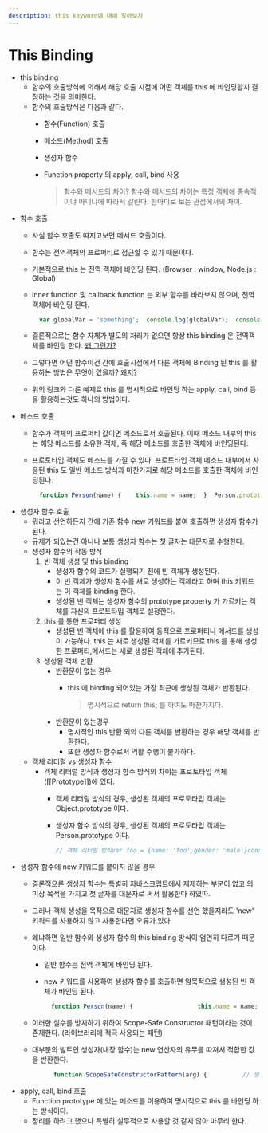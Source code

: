 ```yaml
---
description: this keyword에 대해 알아보자
---
```


# This Binding



* this binding
  * 함수의 호출방식에 의해서 해당 호출 시점에 어떤 객체를 this 에 바인딩할지 결정하는 것을 의미한다.
  * 함수의 호출방식은 다음과 같다.
    * 함수\(Function\) 호출
    * 메소드\(Method\) 호출
    * 생성자 함수
    * Function property 의 apply, call, bind 사용

      > 함수와 메서드의 차이? 함수와 메서드의 차이는 특정 객체에 종속적이냐 아니냐에 따라서 갈린다. 한마디로 보는 관점에서의 차이.
* 함수 호출
  * 사실 함수 호출도 따지고보면 메서드 호출이다.
  * 함수는 전역객체의 프로퍼티로 접근할 수 있기 때문이다.
  * 기본적으로 this 는 전역 객체에 바인딩 된다. \(Browser : window, Node.js : Global\)
  * inner function 및 callback function 는 외부 함수를 바라보지 않으며, 전역 객체에 바인딩 된다.

    ```javascript
      var globalVar = 'something';  console.log(globalVar);  console.log(window.ga);  function foo(){      console.log('invoke');      function inFoo(){          console.log(this);      //window      }  }  window.foo();
    ```

  * 결론적으로는 함수 자체가 별도의 처리가 없으면 항상 this binding 은 전역객체를 바인딩 한다. [왜 그런가?](https://github.com/GodChiken/StudyES5/blame/master/src/main/resources/markdown/context/executionContext.md#L117-L122)
  * 그렇다면 어떤 함수이건 간에 호출시점에서 다른 객체에 Binding 된 this 를 활용하는 방법은 무엇이 있을까? [왜지?](https://github.com/GodChiken/StudyES5/blame/master/src/main/resources/markdown/function/function.md#L32-L35)
  * 위의 링크와 다른 예제로 this 를 명시적으로 바인딩 하는 apply, call, bind 등을 활용하는것도 하나의 방법이다.
* 메소드 호출
  * 함수가 객체의 프로퍼티 값이면 메소드로서 호출된다. 이때 메소드 내부의 this 는 해당 메소드를 소유한 객체, 즉 해당 메소드를 호출한 객체에 바인딩된다.
  * 프로토타입 객체도 메소드를 가질 수 있다. 프로토타입 객체 메소드 내부에서 사용된 this 도 일반 메소드 방식과 마찬가지로 해당 메소드를 호출한 객체에 바인딩된다.

    ```javascript
      function Person(name) {    this.name = name;  }  Person.prototype.getName = function() {    return this.name;  }  var me = new Person('Lee');  console.log(me.getName());  Person.prototype.name = 'Kim';  console.log(Person.prototype.getName());
    ```
* 생성자 함수 호출
  * 뭐라고 선언하든지 간에 기존 함수 new 키워드를 붙여 호출하면 생성자 함수가 된다.
  * 규제가 되있는건 아니나 보통 생성자 함수는 첫 글자는 대문자로 수행한다.
  * 생성자 함수의 작동 방식
    1. 빈 객체 생성 및 this binding
       * 생성자 함수의 코드가 실행되기 전에 빈 객체가 생성된다. 
       * 이 빈 객체가 생성자 함수를 새로 생성하는 객체라고 하며 this 키워드는 이 객체를 binding 한다.
       * 생성된 빈 객체는 생성자 함수의 prototype property 가 가르키는 객체를 자신의 프로토타입 객체로 설정한다.
    2. this 를 통한 프로퍼티 생성
       * 생성된 빈 객체에 this 를 활용하여 동적으로 프로퍼티나 메서드를 생성이 가능하다. this 는 새로 생성된 객체를 가르키므로 this 를 통해 생성한 프로퍼티,메서드는 새로 생성된 객체에 추가된다. 
    3. 생성된 객체 반환
       * 반환문이 없는 경우
         * this 에 binding 되어있는 가장 최근에 생성된 객체가 반환된다.

           > 명시적으로 return this; 를 하여도 마찬가지다.
       * 반환문이 있는경우
         * 명시적인 this 반환 외의 다른 객체를 반환하는 경우 해당 객체를 반환한다.
         * 또한 생성자 함수로서 역활 수행이 불가하다.
  * 객체 리터럴 vs 생성자 함수
    * 객체 리터럴 방식과 생성자 함수 방식의 차이는 프로토타입 객체\(\[\[Prototype\]\]\)에 있다.
      * 객체 리터럴 방식의 경우, 생성된 객체의 프로토타입 객체는 Object.prototype 이다.
      * 생성자 함수 방식의 경우, 생성된 객체의 프로토타입 객체는 Person.prototype 이다.

        ```javascript
        // 객체 리터럴 방식var foo = {name: 'foo',gender: 'male'}console.dir(foo);// 생성자 함수 방식function Person(name, gender) {this.name = name;this.gender = gender;}var me  = new Person('Lee', 'male');console.dir(me);var you = new Person('Kim', 'female');console.dir(you);
        ```
* 생성자 함수에 new 키워드를 붙이지 않을 경우
  * 결론적으론 생성자 함수는 특별히 자바스크립트에서 제제하는 부분이 없고 의미상 목적을 가지고 첫 글자를 대문자로 써서 활용한다 하였따.
  * 그러나 객체 생성을 목적으로 대문자로 생성자 함수를 선언 했을지라도 'new' 키워드를 사용하지 않고 사용한다면 오류가 있다.
  * 왜냐하면 일반 함수와 생성자 함수의 this binding 방식이 엄연히 다르기 때문이다.
    * 일반 함수는 전역 객체에 바인딩 된다.
    * new 키워드를 사용하여 생성자 함수를 호출하면 암묵적으로 생성된 빈 객체가 바인딩 된다.

      ```javascript
        function Person(name) {                  this.name = name; // new 없이 호출하는 경우, 함수의 프로퍼티는 전역객체에 추가된다.  };  // 일반 함수로서 호출되었기 때문에 객체를 암묵적으로 생성하여 반환하지 않는다.              var me = Person('Kim');  console.log(me); // undefined  console.log(window.name); // Kim, node.js인 경우에는 global.name
      ```
  * 이러한 실수를 방지하기 위하여 Scope-Safe Constructor 패턴이라는 것이 존재한다. \(라이브러리에 적극 사용되는 패턴\)
  * 대부분의 빌트인 생성자\(내장 함수\)는 new 연산자의 유무를 따져서 적합한 값을 반환한다.

    ```javascript
          function ScopeSafeConstructorPattern(arg) {          // 생성자 함수가 new 연산자와 함께 호출되면 함수의 선두에서 빈객체를 생성하고 this에 바인딩한다.          // this가 호출된 함수(arguments.callee, 본 예제의 경우 A)의 인스턴스가 아니면 new 연산자를 사용하지 않은 것이므로 이 경우 new와 함께 생성자 함수를 호출하여 인스턴스를 반환한다.          // arguments.callee는 호출된 함수의 이름을 나타낸다. 이 예제의 경우 A로 표기하여도 문제없이 동작하지만 특정함수의 이름과 의존성을 없애기 위해서 arguments.callee를 사용하는 것이 좋다.          if (!(this instanceof arguments.callee)) {              return new arguments.callee(arg);          }          // 프로퍼티 생성과 값의 할당          this.value = arg ? arg : 0;      }      var a = new A(100);      var b = A(10);      console.log(a.value);      console.log(b.value);
    ```
* apply, call, bind 호출
  * Function prototype 에 있는 메소드를 이용하여 명시적으로 this 를 바인딩 하는 방식이다.         
  * 정리를 하려고 했으나 특별히 실무적으로 사용할 것 같지 않아 마무리 한다.               

